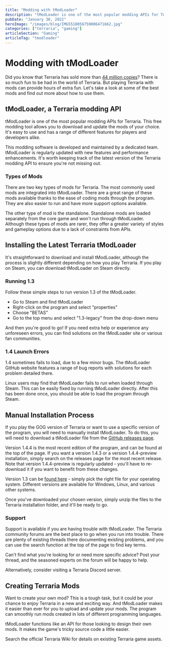 ```yaml
---
title: "Modding with tModLoader"
description: "tModLoader is one of the most popular modding APIs for Terraria. This free modding tool allows you to download and update the mods of your choice."
pubDate: "January 30, 2022"
heroImage: "/images/blog/IMG5518056759006471662.jpg"
categories: ["terraria", "gaming"]
articleSection: "Gaming"
articleTag: "tmodloader"
---
```


# Modding with tModLoader

Did you know that Terraria has sold more than [44 million copies](https://levvvel.com/terraria-statistics/)? There is so much fun to be had in the world of Terraria. But playing Terraria with mods can provide hours of extra fun. Let's take a look at some of the best mods and find out more about how to use them.

## tModLoader, a Terraria modding API

tModLoader is one of the most popular modding APIs for Terraria. This free modding tool allows you to download and update the mods of your choice. It's easy to use and has a range of different features for players and developers alike.

This modding software is developed and maintained by a dedicated team. tModLoader is regularly updated with new features and performance enhancements. It's worth keeping track of the latest version of the Terraria modding API to ensure you're not missing out.

### Types of Mods

There are two key types of mods for Terraria. The most commonly used mods are integrated into tModLoader. There are a great range of these mods available thanks to the ease of coding mods through the program. They are also easier to run and have more support options available.

The other type of mod is the standalone. Standalone mods are loaded separately from the core game and won't run through tModLoader. Although these types of mods are rarer, they offer a greater variety of styles and gameplay options due to a lack of constraints from APIs.

## Installing the Latest Terraria tModLoader

It's straightforward to download and install tModLoader, although the process is slightly different depending on how you play Terraria. If you play on Steam, you can download tModLoader on Steam directly.

### Running 1.3

Follow these simple steps to run version 1.3 of the tModLoader.

- Go to Steam and find tModLoader
- Right-click on the program and select "properties"
- Choose "BETAS"
- Go to the top menu and select "1.3-legacy" from the drop-down menu

And then you're good to go! If you need extra help or experience any unforeseen errors, you can find solutions on the tModLoader site or various fan communities.

### 1.4 Launch Errors

1.4 sometimes fails to load, due to a few minor bugs. The tModLoader GitHub website features a range of bug reports with solutions for each problem detailed there.

Linux users may find that tModLoader fails to run when loaded through Steam. This can be easily fixed by running tModLoader directly. After this has been done once, you should be able to load the program through Steam.

## Manual Installation Process

If you play the GOG version of Terraria or want to use a specific version of the program, you will need to manually install tModLoader. To do this, you will need to download a tModLoader file from the [GitHub releases page](https://github.com/tModLoader/tModLoader/releases).

Version 1.4.4 is the most recent edition of the program, and can be found at the top of the page. If you want a version 1.4.3 or a version 1.4.4-preview installation, simply search on the releases page for the most recent release. Note that version 1.4.4-preview is regularly updated - you'll have to re-download it if you want to benefit from these changes.

Version 1.3 can be [found here](https://github.com/tModLoader/tModLoader/releases/tag/v0.11.8.9) - simply pick the right file for your operating system. Different versions are available for Windows, Linux, and various other systems.

Once you've downloaded your chosen version, simply unzip the files to the Terraria installation folder, and it'll be ready to go.

### Support

Support is available if you are having trouble with tModLoader. The Terraria community forums are the best place to go when you run into trouble. There are plenty of existing threads there documenting existing problems, and you can use the search function at the top of the page to find key terms.

Can't find what you're looking for or need more specific advice? Post your thread, and the seasoned experts on the forum will be happy to help.

Alternatively, consider visiting a Terraria Discord server.

## Creating Terraria Mods

Want to create your own mod? This is a tough task, but it could be your chance to enjoy Terraria in a new and exciting way. And tModLoader makes it easier than ever for you to upload and update your mods. The program can smoothly run mods created in lots of different programming languages.

tModLoader functions like an API for those looking to design their own mods. It makes the game's tricky source code a little easier.

Search the official Terraria Wiki for details on existing Terraria game assets.
